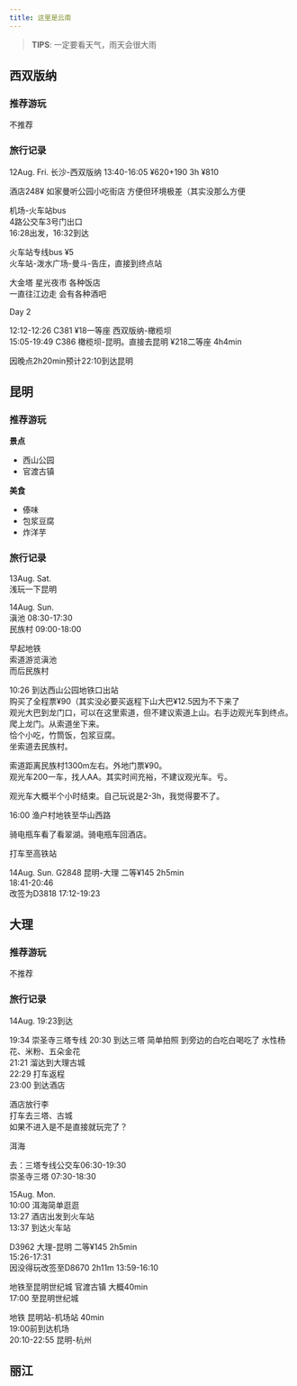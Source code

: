 ```yaml
---
title: 这里是云南
---
```


> **TIPS**: 一定要看天气，雨天会很大雨

## 西双版纳

### 推荐游玩

不推荐

### 旅行记录

12Aug. Fri. 长沙-西双版纳 13:40-16:05 ¥620+190 3h ¥810  

酒店248¥ 如家曼听公园小吃街店 方便但环境极差（其实没那么方便

机场-火车站bus  
4路公交车3号门出口  
16:28出发，16:32到达  

火车站专线bus ¥5  
火车站-泼水广场-曼斗-告庄，直接到终点站  

大金塔 星光夜市 各种饭店  
一直往江边走 会有各种酒吧  

Day 2

12:12-12:26 C381 ¥18一等座 西双版纳-橄榄坝  
15:05-19:49 C386 橄榄坝-昆明。直接去昆明 ¥218二等座 4h4min  

因晚点2h20min预计22:10到达昆明

## 昆明

### 推荐游玩

**景点**

- 西山公园
- 官渡古镇

**美食**

- 傣味
- 包浆豆腐
- 炸洋芋

### 旅行记录

13Aug. Sat.  
浅玩一下昆明

14Aug. Sun.  
滇池 08:30-17:30  
民族村 09:00-18:00

早起地铁  
索道游览滇池  
而后民族村  

10:26 到达西山公园地铁口出站  
购买了全程票¥90（其实没必要买返程下山大巴¥12.5因为不下来了  
观光大巴到龙门口，可以在这里索道，但不建议索道上山。右手边观光车到终点。  
爬上龙门。从索道坐下来。  
恰个小吃，竹筒饭，包浆豆腐。  
坐索道去民族村。  

索道距离民族村1300m左右。外地门票¥90。  
观光车200一车，找人AA。其实时间充裕，不建议观光车。亏。  

观光车大概半个小时结束。自己玩说是2-3h，我觉得要不了。  

16:00 渔户村地铁至华山西路  

骑电瓶车看了看翠湖。骑电瓶车回酒店。  

打车至高铁站  

14Aug. Sun. G2848 昆明-大理 二等¥145 2h5min  
18:41-20:46  
改签为D3818 17:12-19:23  

## 大理

### 推荐游玩

不推荐

### 旅行记录

14Aug. 19:23到达  

19:34 崇圣寺三塔专线
20:30 到达三塔 简单拍照 到旁边的白吃白喝吃了 水性杨花、米粉、五朵金花  
21:21 溜达到大理古城  
22:29 打车返程  
23:00 到达酒店  

酒店放行李  
打车去三塔、古城  
如果不进入是不是直接就玩完了？  

洱海  

去：三塔专线公交车06:30-19:30  
崇圣寺三塔 07:30-18:30  

15Aug. Mon.  
10:00 洱海简单逛逛  
13:27 酒店出发到火车站  
13:37 到达火车站  

D3962 大理-昆明 二等¥145 2h5min  
15:26-17:31  
因没得玩改签至D8670 2h11m 13:59-16:10  

地铁至昆明世纪城 官渡古镇 大概40min  
17:00 至昆明世纪城  

地铁 昆明站-机场站 40min  
19:00前到达机场  
20:10-22:55 昆明-杭州  

## 丽江
